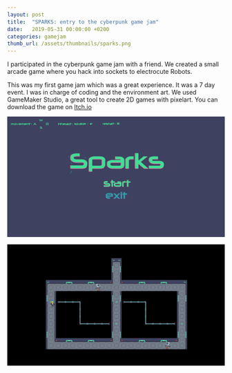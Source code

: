 ```yaml
---
layout: post
title:  "SPARKS: entry to the cyberpunk game jam"
date:   2019-05-31 00:00:00 +0200
categories: gamejam
thumb_url: /assets/thumbnails/sparks.png
---
```

I participated in the cyberpunk game jam with a friend. We created a small arcade game where you hack into sockets to electrocute Robots. 

This was my first game jam which was a great experience. It was a 7 day event. I was in charge of coding and the environment art. We used GameMaker Studio, a great tool to create 2D games with pixelart. You can download the game on [Itch.io](https://acidgrunt.itch.io/sparks)

![title](/assets/screenshots/sparks_title.png)

![game](/assets/screenshots/sparks_game.png)
